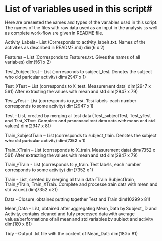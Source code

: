 # List of variables used in this script#

Here are presented the names and types of the variables used in this script. The names of the files with raw data used as an input in the analysis as well as complete work-flow are given in README file. 


Activity_Labels  - List (Corresponds to activity_labels.txt. Names of the activities as described in README.md) dim(6 x 2)

Features – List (Corresponds to Features.txt. Gives the names of all variables) dim(561 x 2)

Test_SubjectTest – List (corresponds to subject_test. Denotes the subject who did paricular activity) dim(2947 x 1)

Test_XTest – List (corresponds to X_test. Measurement data) dim(2947 x 561) After extracting the values with mean and std dim(2947 x 79)

Test_yTest  - List (corresponds to y_test. Test labels, each number corresponds to some activity) dim(2947 x 1)

Test – List, created by merging all test data (Test_subjectTest, Test_yTest and  Test_XTest. Complete and processed test data sets with mean and std values) dim(2947 x 81)

Train_SubjectTrain – List (corresponds to subject_train. Denotes the subject who did paricular activity) dim(7352 x 1)

Train_XTrain  – List (corresponds to X_train. Measurement data) dim(7352 x 561) After extracting the values with mean and std dim(2947 x 79)

Train_yTrain  - List (corresponds to y_train. Test labels, each number corresponds to some activity) dim(7352 x 1)

Train – List, created by merging all train data (Train_SubjectTrain, Train_yTrain, Train_XTrain. Complete and processe train data with mean and std values) dim(7352 x 81)

Data  - Closure, obtained putting together Test and Train dim(10299 x 81)

Mean_Data – List, obtained after aggregating Mean_Data by Subject_ID and Activity, contains cleaned and fully processed data with average values/performations of all mean and std variables by subject and activity  dim(180 x 81)

Tidy – Output .txt file with the content of Mean_Data dim(180 x 81)







